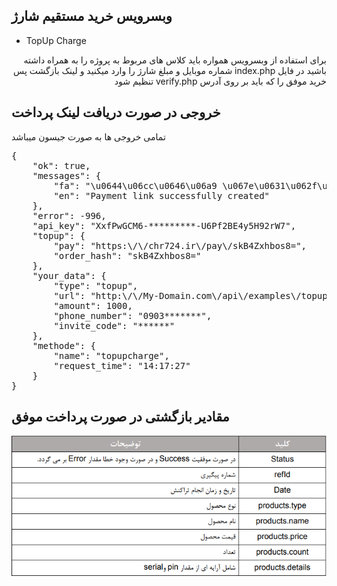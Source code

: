 ## وبسرویس خرید مستقیم شارژ
- TopUp Charge

<p dir="rtl">
برای استفاده از وبسرویس همواره باید کلاس های مربوط به پروژه را به همراه داشته باشید
در فایل index.php شماره موبایل و مبلغ شارژ را وارد میکنید و لینک بازگشت پس خرید موفق را که باید بر روی آدرس verify.php تنظیم شود
</p>

## خروجی در صورت دریافت لینک پرداخت
تمامی خروجی ها به صورت جیسون میباشد
<pre>
{
    "ok": true,
    "messages": {
        "fa": "\u0644\u06cc\u0646\u06a9 \u067e\u0631\u062f\u0627\u062e\u062a \u0628\u0627 \u0645\u0648\u0641\u0642\u06cc\u062a \u0627\u06cc\u062c\u0627\u062f \u0634\u062f",
        "en": "Payment link successfully created"
    },
    "error": -996,
    "api_key": "XxfPwGCM6-*********-U6Pf2BE4y5H92rW7",
    "topup": {
        "pay": "https:\/\/chr724.ir\/pay\/skB4Zxhbos8=",
        "order_hash": "skB4Zxhbos8="
    },
    "your_data": {
        "type": "topup",
        "url": "http:\/\/My-Domain.com\/api\/examples\/topup\/verify.php?a=topup",
        "amount": 1000,
        "phone_number": "0903*******",
        "invite_code": "******"
    },
    "methode": {
        "name": "topupcharge",
        "request_time": "14:17:27"
    }
}
</pre>

## مقادیر بازگشتی در صورت پرداخت موفق
<img src="https://github.com/chargesapp/TopUp-WEBService/blob/master/topup/table.PNG?raw=true">
